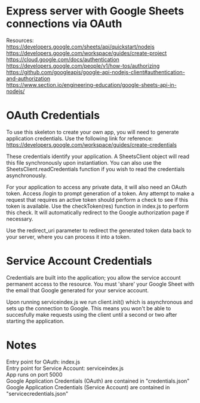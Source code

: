 # Express server with Google Sheets connections via OAuth

Resources: <br>
https://developers.google.com/sheets/api/quickstart/nodejs <br>
https://developers.google.com/workspace/guides/create-project <br>
https://cloud.google.com/docs/authentication <br>
https://developers.google.com/people/v1/how-tos/authorizing <br>
https://github.com/googleapis/google-api-nodejs-client#authentication-and-authorization <br>
https://www.section.io/engineering-education/google-sheets-api-in-nodejs/ <br>


# OAuth Credentials

To use this skeleton to create your own app, you will need to generate application credentials. Use the following link for reference:
https://developers.google.com/workspace/guides/create-credentials

These credentials identify your application. A SheetsClient object will read this file synchronously upon instantiation. You can also use the SheetsClient.readCredentials function if you wish to read the credentials asynchronously.

For your application to access any private data, it will also need an OAuth token. Access /login to prompt generation of a token. Any attempt to make a request that requires an active token should perform a check to see if this token is available. Use the checkToken(res) function in index.js to perform this check. It will automatically redirect to the Google authorization page if necessary.

Use the redirect_uri parameter to redirect the generated token data back to your server, where you can process it into a token.

# Service Account Credentials

Credentials are built into the application; you allow the service account permanent access to the resource. You must 'share' your Google Sheet with the email that Google generated for your service account.

Upon running serviceindex.js we run client.init() which is asynchronous and sets up the connection to Google. This means you won't be able to succesfully make requests using the client until a second or two after starting the application.

# Notes

Entry point for OAuth: index.js <br>
Entry point for Service Account: serviceindex.js <br>
App runs on port 5000 <br>
Google Application Credentials (OAuth) are contained in "credentials.json" <br>
Google Application Credentials (Service Account) are contained in "servicecredentials.json" <br>


